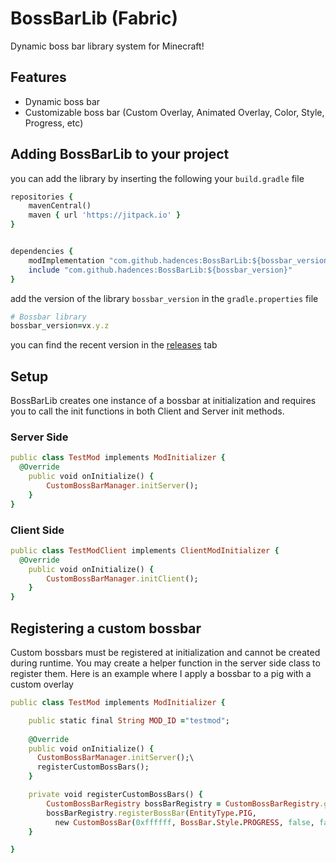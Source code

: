 # BossBarLib (Fabric)
Dynamic boss bar library system for Minecraft!

## Features
- Dynamic boss bar 
- Customizable boss bar (Custom Overlay, Animated Overlay, Color, Style, Progress, etc)

## Adding BossBarLib to your project
you can add the library by inserting the following your ```build.gradle``` file
```ruby
repositories {
    mavenCentral()
    maven { url 'https://jitpack.io' }
}


dependencies {
    modImplementation "com.github.hadences:BossBarLib:${bossbar_version}"
    include "com.github.hadences:BossBarLib:${bossbar_version}"
}
```

add the version of the library ```bossbar_version``` in the ```gradle.properties``` file

```ruby
# Bossbar library
bossbar_version=vx.y.z
```

you can find the recent version in the [releases](https://github.com/hadences/BossBarLib/releases) tab

## Setup
BossBarLib creates one instance of a bossbar at initialization and requires you to call the init functions in both Client and Server init methods.

### Server Side
```ruby
public class TestMod implements ModInitializer {
  @Override
  	public void onInitialize() {
  		CustomBossBarManager.initServer();
    }
}
```

### Client Side
```ruby
public class TestModClient implements ClientModInitializer {
  @Override
  	public void onInitialize() {
        CustomBossBarManager.initClient();
    }
}
```

## Registering a custom bossbar
Custom bossbars must be registered at initialization and cannot be created during runtime. You may create a helper function in the server side class to register them. Here is an example where I apply a bossbar to a pig with a custom overlay
```ruby
public class TestMod implements ModInitializer {

    public static final String MOD_ID ="testmod";
    
    @Override
    public void onInitialize() {
      CustomBossBarManager.initServer();\
      registerCustomBossBars();
    }

    private void registerCustomBossBars() {
        CustomBossBarRegistry bossBarRegistry = CustomBossBarRegistry.getInstance();
        bossBarRegistry.registerBossBar(EntityType.PIG,
          new CustomBossBar(0xffffff, BossBar.Style.PROGRESS, false, false, false, 30.0, new Identifier(TestMod.MOD_ID, "textures/boss_bars/template"), 2));
    }

}
```
